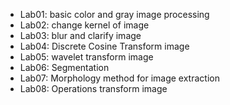 * Lab01: basic color and gray image processing
* Lab02: change kernel of image
* Lab03: blur and clarify image
* Lab04: Discrete Cosine Transform image
* Lab05: wavelet transform image
* Lab06: Segmentation
* Lab07: Morphology method for image extraction
* Lab08: Operations transform image
